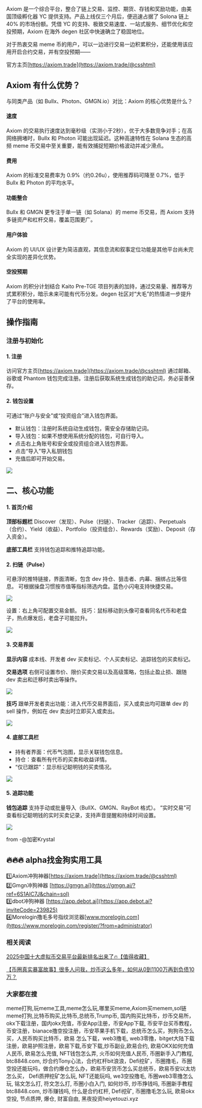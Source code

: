 Axiom 是一个综合平台，整合了链上交易、监控、期货、存钱和奖励功能，由美国顶级孵化器 YC 提供支持。产品上线仅三个月后，便迅速占据了 Solona 链上 40% 的市场份额。凭借 YC 的支持、极致交易速度、一站式服务、细节优化和空投预期，Axiom 在海外 degen 社区中快速确立了稳固地位。

对于热衷交易 meme 币的用户，可以一边进行交易一边积累积分，还能使用该应用开启合约交易，并有空投预期——

官方主页[https://axiom.trade](https://axiom.trade/@csshtml)

## Axiom 有什么优势？

与同类产品（如 Bullx、Photon、GMGN.io）对比：Axiom 的核心优势是什么？

#### 速度
Axiom 的交易执行速度达到毫秒级（实测小于2秒），优于大多数竞争对手；在高网络拥堵时，Bullx 和 Photon 可能出现延迟。这种高速特性在 Solana 生态的高频 meme 币交易中至关重要，能有效捕捉短期价格波动并减少滑点。

#### 费用
Axiom 的标准交易费率为 0.9%（约0.26u），使用推荐码可降至 0.7%，低于 Bullx 和 Photon 的平均水平。

#### 功能整合
Bullx 和 GMGN 更专注于单一链（如 Solana）的 meme 币交易，而 Axiom 支持多链资产和杠杆交易，覆盖范围更广。

#### 用户体验
Axiom 的 UI/UX 设计更为简洁直观，其信息流和叙事定位功能是其他平台尚未完全实现的差异化优势。

#### 空投预期
Axiom 的积分计划结合 Kaito Pre-TGE 项目列表的加持，通过交易量、推荐等方式累积积分，暗示未来可能有代币分发。degen 社区对“大毛”的热情进一步提升了平台的使用率。

## 操作指南

### 注册与初始化
#### 1. 注册
访问官方主页[https://axiom.trade](https://axiom.trade/@csshtml)
通过邮箱、谷歌或 Phantom 钱包完成注册。注册后获取系统生成钱包的助记词，务必妥善保存。

#### 2. 钱包设置
可通过“账户与安全”或“投资组合”进入钱包界面。

- 默认钱包：注册时系统自动生成钱包，需安全存储助记词。
- 导入钱包：如果不想使用系统分配的钱包，可自行导入。
- 点击右上角账号和安全或投资组合进入钱包界面。
- 点击“导入”导入私钥钱包
- 充值后即可开始交易。

[![](https://307e939.webp.li/20250422123425767.png)](https://btc8848.com/top-10-exchanges)

## 二、核心功能
#### 1. 首页介绍
**顶部标题栏**
Discover（发现）、Pulse（扫链）、Tracker（追踪）、Perpetuals（合约）、Yield（收益）、Portfolio（投资组合）、Rewards（奖励）、Deposit（存入资金）。

**底部工具栏**
支持钱包追踪和推特追踪功能。

#### 2. 扫链（Pulse）
可悬浮的推特链接，界面清晰，包含 dev 持仓、狙击者、内幕、捆绑占比等信息。
可根据操盘习惯按市值等指标筛选内盘。蓝色小闪电支持快捷交易。

[![](https://307e939.webp.li/20250422123508636.png)](https://btc8848.com/top-10-exchanges)

设置：右上角可配置交易金额。
技巧：鼠标移动到头像可查看同名代币和老盘子，热点爆发后，老盘子可能拉升。

[![](https://307e939.webp.li/20250422123532899.png)](https://btc8848.com/top-10-exchanges)

#### 3. 交易界面
**显示内容**
成本线、开发者 dev 买卖标记、个人买卖标记、追踪钱包的买卖标记。

**交易选项**
右侧可设置市价、限价买卖交易以及高级策略，包括止盈止损、跟随 dev 卖出和迁移时卖出等操作。

[![](https://307e939.webp.li/20250422123628449.png)](https://btc8848.com/top-10-exchanges)

**技巧**
跟单开发者卖出功能：进入代币交易界面后，买入或卖出均可跟单 dev 的 sell 操作，例如在 dev 卖出时立即买入或卖出。

[![](https://307e939.webp.li/20250422123707741.png)](https://btc8848.com/top-10-exchanges)

#### 4. 底部工具栏
- 持有者界面：代币气泡图，显示关联钱包信息。
- 持仓：查看所有代币的买卖和收益详情。
- “仅已跟踪”：显示标记聪明钱的买卖情况。

[![](https://307e939.webp.li/20250422123739078.png)](https://btc8848.com/top-10-exchanges)

#### 5. 追踪功能
**钱包追踪**
支持手动或批量导入（BullX、GMGN、RayBot 格式）。
“实时交易”可查看标记聪明钱的实时买卖记录，支持声音提醒和持续时间设置。

[![](https://307e939.webp.li/20250422123813646.png)](https://btc8848.com/top-10-exchanges)

from -@加密Krystal 

## 🔥🔥🔥 alpha找金狗实用工具
1️⃣Axiom冲狗神器[https://axiom.trade](https://axiom.trade/@csshtml)  
2️⃣Gmgn冲狗神器 [https://gmgn.ai](https://gmgn.ai/?ref=6S1AIC7J&chain=sol)  
3️⃣dbot冲狗神器 [https://app.debot.ai](https://app.debot.ai?inviteCode=239825)  
4️⃣Morelogin撸毛多号指纹浏览器[www.morelogin.com](https://www.morelogin.com/register/?from=administrator)  

### 相关阅读
[2025中国十大虚拟币交易平台最新排名出来了🔥【值得收藏】](https://btc8848.com/top-10-exchanges/)

[【币圈真实暴富故事】很多人问我，炒币这么多年，如何从0到1100万再到负债10万？](https://heiyetouzi.xyz/biquanstory001/)

### 大家都在搜
 meme打狗,玩meme工具,meme怎么玩,哪里买meme,Axiom买memem,sol链meme打狗,比特币购买,比特币,总统币,Trump币, 国内购买比特币，炒币交易所，okx下载注册，国内okx充值，币安App注册，币安App下载, 币安平台买币教程，币安注册，bianace撸空投注册，币安苹果手机下载，总统币怎么买，狗狗币怎么买，人民币购买比特币，欧易 怎么下载，web3撸毛, web3零撸，bitget大陆下载注册，欧易护照注册，欧易下载,币安下载,炒币副业,欧易合约, 欧易OKX如何充值人民币, 欧易怎么充值, NFT钱包怎么弄, 火币如何充值人民币, 币圈新手入门教程, btc8848.com, 炒合约Tony心法，合约杠杆bit浪浪，Defi挖矿，币圈撸毛，币圈空投还能玩吗，做合约爆仓怎么办，欧易币安货币怎么买总统币，欧易币安以太坊怎么买， Defi质押挖矿怎么玩, NFT还能玩吗, we3空投撸毛, 币圈web3零撸怎么玩, 铭文怎么打, 符文怎么打, 币圈小白入门, 如何炒币, 炒币挣钱吗, 币圈新手教程btc8848.com, 炒币赚钱吗, 什么是合约杠杆, Defi挖矿, 币圈撸毛怎么玩, 欧易okx空投, 节点质押, 爆仓, 财富自由, 黑夜投资heiyetouzi.xyz
